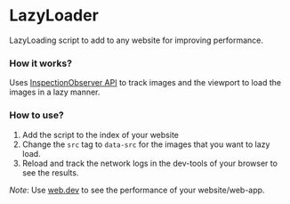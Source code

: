 # LazyLoader
LazyLoading script to add to any website for improving performance. 

### How it works?
Uses [InspectionObserver API](https://developer.mozilla.org/en-US/docs/Web/API/Intersection_Observer_API) to track images and the viewport to load the images in a lazy manner.

### How to use?
1. Add the script to the index of your website
2. Change the `src` tag to `data-src` for the images that you want to lazy load.
3. Reload and track the network logs in the dev-tools of your browser to see the results.

*Note*: Use [web.dev](https://web.dev/) to see the performance of your website/web-app.
